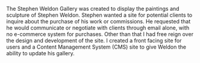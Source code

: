 The Stephen Weldon Gallery was created to display the paintings and sculpture of Stephen Weldon.
Stephen wanted a site for potential clients to inquire about the purchase of his work or commissions. He requested that he would communicate or negotiate with clients through email alone, with no e-commerce system for purchases.
Other than that I had free reign over the design and development of the site. I created a front facing site for users and a Content Management System (CMS) site to give Weldon the ability to update his gallery.
